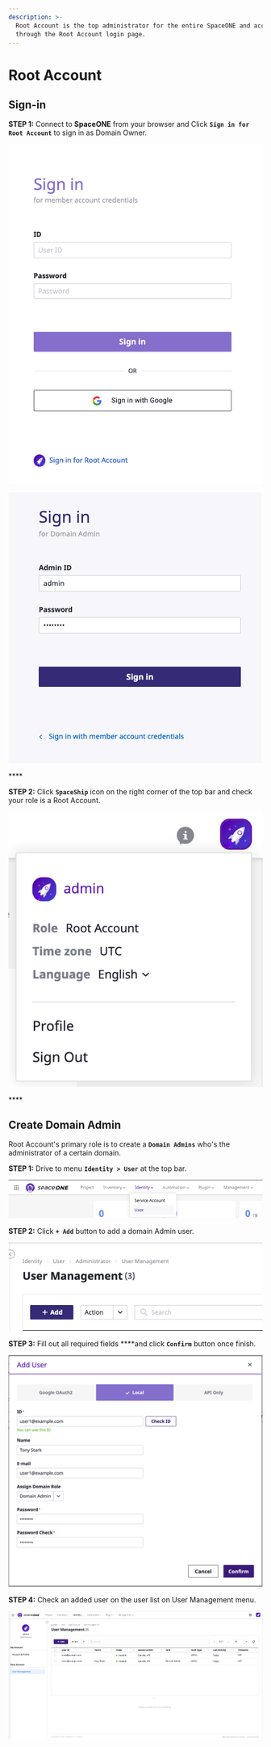 ```yaml
---
description: >-
  Root Account is the top administrator for the entire SpaceONE and access
  through the Root Account login page.
---
```


# Root Account

## Sign-in

**STEP 1:** Connect to **SpaceONE** from your browser and Click **`Sign in for Root Account`** to sign in as Domain Owner. 

![Login](.gitbook/assets/login.png)

![Domain owner login](.gitbook/assets/domain_owner_login.png)

\*\*\*\*

**STEP 2:** Click **`SpaceShip`** icon on the right corner of the top bar and check your role is a Root Account. 

![Check domain login](.gitbook/assets/domain_owner_check.png)

\*\*\*\*

## Create Domain Admin

Root Account's primary role is to create a **`Domain Admins`** who's the administrator of a certain domain.

**STEP 1:** Drive to menu **`Identity > User`** at the top bar. 

![](.gitbook/assets/screen-shot-2021-02-04-at-14.16.22.png)

  
**STEP 2:** Click **`+ Add`** button to add a domain Admin user.

![](.gitbook/assets/screen-shot-2021-02-04-at-14.18.45.png)

**STEP 3:** Fill out all required fields ****and click **`Confirm`** button once finish.

![Add User](.gitbook/assets/create_user1.png)

**STEP 4:** Check an added user on the user list on User Management menu.  

![](.gitbook/assets/list_user1.png)

